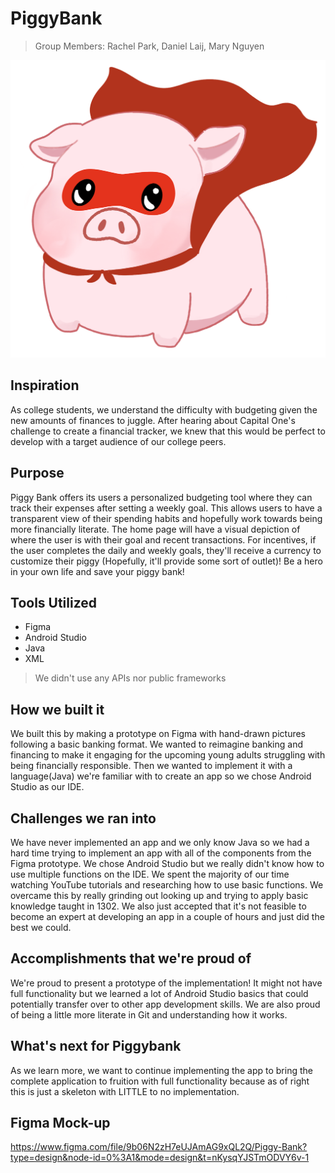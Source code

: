 # PiggyBank
> Group Members: Rachel Park, Daniel Laij, Mary Nguyen

![mascot](https://github.com/mpn64894/PiggyBankFinal/blob/master/maskcape.png)
## Inspiration
As college students, we understand the difficulty with budgeting given the new amounts of finances to juggle. After hearing about Capital One's challenge to create a financial tracker, we knew that this would be perfect to develop with a target audience of our college peers.

## Purpose 
Piggy Bank offers its users a personalized budgeting tool where they can track their expenses after setting a weekly goal. This allows users to have a transparent view of their spending habits and hopefully work towards being more financially literate. The home page will have a visual depiction of where the user is with their goal and recent transactions. For incentives, if the user completes the daily and weekly goals, they'll receive a currency to customize their piggy (Hopefully, it'll provide some sort of outlet)! Be a hero in your own life and save your piggy bank!

## Tools Utilized
* Figma
* Android Studio
* Java
* XML
> We didn't use any APIs nor public frameworks

## How we built it
We built this by making a prototype on Figma with hand-drawn pictures following a basic banking format. We wanted to reimagine banking and financing to make it engaging for the upcoming young adults struggling with being financially responsible. Then we wanted to implement it with a language(Java) we're familiar with to create an app so we chose Android Studio as our IDE. 

## Challenges we ran into
We have never implemented an app and we only know Java so we had a hard time trying to implement an app with all of the components from the Figma prototype. We chose Android Studio but we really didn't know how to use multiple functions on the IDE. We spent the majority of our time watching YouTube tutorials and researching how to use basic functions. We overcame this by really grinding out looking up and trying to apply basic knowledge taught in 1302.  We also just accepted that it's not feasible to become an expert at developing an app in a couple of hours and just did the best we could. 

## Accomplishments that we're proud of
We're proud to present a prototype of the implementation! It might not have full functionality but we learned a lot of Android Studio basics that could potentially transfer over to other app development skills. We are also proud of being a little more literate in Git and understanding how it works. 

## What's next for Piggybank
As we learn more, we want to continue implementing the app to bring the complete application to fruition with full functionality because as of right this is just a skeleton with LITTLE to no implementation.

## Figma Mock-up
https://www.figma.com/file/9b06N2zH7eUJAmAG9xQL2Q/Piggy-Bank?type=design&node-id=0%3A1&mode=design&t=nKysqYJSTmODVY6v-1
